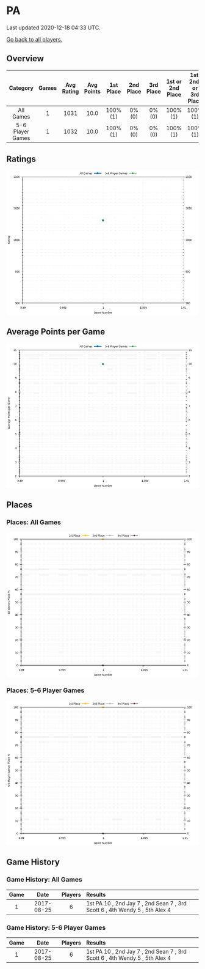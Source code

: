 # PA
Last updated 2020-12-18 04:33 UTC.

[Go back to all players.](../README.md)

## Overview
| **Category**     | **Games** | **Avg Rating** | **Avg Points** | **1st Place** | **2nd Place** | **3rd Place** | **1st or 2nd Place** | **1st, 2nd, or 3rd Place** |
| :---:            | :---:     | :---:          | :---:          | :---:         | :---:         | :---:         | :---:                | :---:                      |
| All Games        | 1         | 1031           | 10.0           | 100% (1)      | 0% (0)        | 0% (0)        | 100% (1)             | 100% (1)                   |
| 5-6 Player Games | 1         | 1032           | 10.0           | 100% (1)      | 0% (0)        | 0% (0)        | 100% (1)             | 100% (1)                   |

## Ratings
![](plots/rating_vs_game_number.png)

## Average Points per Game
![](plots/average_points_vs_game_number.png)

## Places

### Places: All Games
![](plots/place_percentage_vs_game_number_all_games.png)

### Places: 5-6 Player Games
![](plots/place_percentage_vs_game_number_5_6_player_games.png)

## Game History

### Game History: All Games
| **Game** | **Date**   | **Players** | **Results**                                                                 |
| :---:    | :---:      | :---:       | :---                                                                        |
| 1        | 2017-08-25 | 6           | 1st PA 10 , 2nd Jay 7 , 2nd Sean 7 , 3rd Scott 6 , 4th Wendy 5 , 5th Alex 4 |

### Game History: 5-6 Player Games
| **Game** | **Date**   | **Players** | **Results**                                                                 |
| :---:    | :---:      | :---:       | :---                                                                        |
| 1        | 2017-08-25 | 6           | 1st PA 10 , 2nd Jay 7 , 2nd Sean 7 , 3rd Scott 6 , 4th Wendy 5 , 5th Alex 4 |

